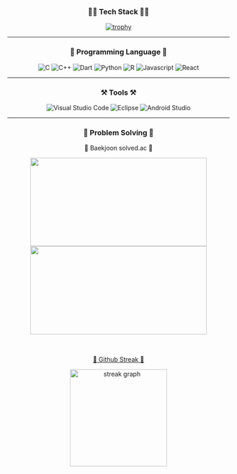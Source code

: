 <div align="center">
<br>
 
### :technologist: Tech Stack :technologist:
[![trophy](https://github-profile-trophy.vercel.app/?username=SeungAhSon&row=1&column=5)](https://github.com/SeungAhSon)

---
### :book: Programming Language :book:

![C](https://img.shields.io/badge/c-%2300599C.svg?style=for-the-badge&logo=c&logoColor=white)
![C++](https://img.shields.io/badge/c++-%2300599C.svg?style=for-the-badge&logo=c%2B%2B&logoColor=white)
![Dart](https://img.shields.io/badge/dart-%23276DC3.svg?style=for-the-badge&logo=dart&logoColor=white)
![Python](https://img.shields.io/badge/python-%23276DC3?style=for-the-badge&logo=python&logoColor=ffdd54)
![R](https://img.shields.io/badge/r-%23276DC3.svg?style=for-the-badge&logo=r&logoColor=white)
![Javascript](https://img.shields.io/badge/javascript-%23276DC3.svg?style=for-the-badge&logo=javascript)
![React](https://img.shields.io/badge/React-%23276DC3.svg?style=for-the-badge&logo=React)

---
### :hammer_and_pick: Tools :hammer_and_pick:

![Visual Studio Code](https://img.shields.io/badge/Visual%20Studio%20Code-0078d7.svg?style=for-the-badge&logo=visual-studio-code&logoColor=white)
![Eclipse](https://img.shields.io/badge/Eclipse-FE7A16.svg?style=for-the-badge&logo=Eclipse&logoColor=white)
![Android Studio](https://img.shields.io/badge/Android%20Studio-3DDC84.svg?style=for-the-badge&logo=android-studio&logoColor=white)

---
### :muscle: Problem Solving :muscle:
:1st_place_medal: Baekjoon solved.ac :1st_place_medal:

<div align="center">
<a href="https://github.com/SeungAhSon"><img align="center" style="height:200px; width :400px" src="http://mazassumnida.wtf/api/v2/generate_badge?boj=gongsoonyee"/></a>
<a href="https://github.com/SeungAhSon"> <img align="center" style="height:200px; width :400px" src="http://mazandi.herokuapp.com/api?handle=gongsoonyee&theme=warm"/>      
</div>
<br />
<br />

:1st_place_medal: Github Streak :1st_place_medal:
<div align="center">
<img src="https://streak-stats.demolab.com?user=SeungAhSon&locale=en&mode=daily&theme=dark&hide_border=false&border_radius=5&order=3" height="220" alt="streak graph" />
</div>
</div>
